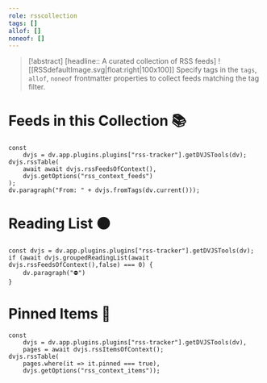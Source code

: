 ```yaml
---
role: rsscollection
tags: []
allof: []
noneof: []
---
```


> [!abstract] [headline:: A curated collection of RSS feeds]
> ![[RSSdefaultImage.svg|float:right|100x100]] Specify tags in the `tags`, `allof`, `noneof` frontmatter properties to collect feeds matching the tag filter.

# Feeds in this Collection 📚

~~~dataviewjs
const
	dvjs = dv.app.plugins.plugins["rss-tracker"].getDVJSTools(dv);
dvjs.rssTable(
	await await dvjs.rssFeedsOfContext(),
	dvjs.getOptions("rss_context_feeds")
);
dv.paragraph("From: " + dvjs.fromTags(dv.current()));
~~~

# Reading List ⚫

~~~dataviewjs
const dvjs = dv.app.plugins.plugins["rss-tracker"].getDVJSTools(dv);
if (await dvjs.groupedReadingList(await dvjs.rssFeedsOfContext(),false) === 0) {
	dv.paragraph("⛔")
}
~~~

# Pinned Items 📍

~~~dataviewjs
const
	dvjs = dv.app.plugins.plugins["rss-tracker"].getDVJSTools(dv),
	pages = await dvjs.rssItemsOfContext();
dvjs.rssTable(
	pages.where(it => it.pinned === true),
	dvjs.getOptions("rss_context_items"));
~~~